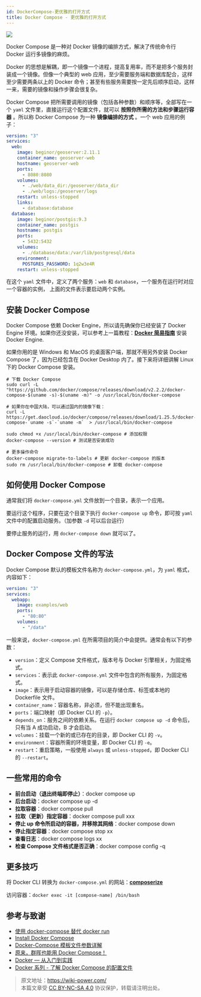 ```yaml
---
id: DockerCompose-更优雅的打开方式
title: Docker Compose - 更优雅的打开方式
---
```


![](https://wiki-media-1253965369.cos.ap-guangzhou.myqcloud.com/img/20210117130925.jpg)

Docker Compose 是一种对 Docker 镜像的编排方式，解决了传统命令行 Docker 运行多镜像的麻烦。

Docker 的思想是解耦，即一个镜像一个进程，提高复用率，而不是把多个服务封装成一个镜像。但像一个典型的 web 应用，至少需要服务端和数据库配合，这样至少需要两条以上的 Docker 命令；甚至有些服务需要按一定先后顺序启动，这样一来，需要的镜像和操作步骤会很复杂。

Docker Compose 把所需要调用的镜像（包括各种参数）和顺序等，全部写在一个 `yaml` 文件里，直接运行这个配置文件，就可以 **按照你所需的方法和步骤运行容器** 。所以称 Docker Compose 为一种 **镜像编排的方式** 。一个 web 应用的例子：

```yaml
version: "3"
services:
  web:
    image: beginor/geoserver:2.11.1
    container_name: geoserver-web
    hostname: geoserver-web
    ports:
      - 8080:8080
    volumes:
      - ./web/data_dir:/geoserver/data_dir
      - ./web/logs:/geoserver/logs
    restart: unless-stopped
    links:
      - database:database
  database:
    image: beginor/postgis:9.3
    container_name: postgis
    hostname: postgis
    ports:
      - 5432:5432
    volumes:
      - ./database/data:/var/lib/postgresql/data
    environment:
      POSTGRES_PASSWORD: 1q2w3e4R
    restart: unless-stopped
```

在这个 `yaml` 文件中，定义了两个服务：`web` 和 `database`，一个服务在运行时对应一个容器的实例， 上面的文件表示要启动两个实例。

## 安装 Docker Compose

Docker Compose 依赖 Docker Engine，所以请先确保你已经安装了 Docker Engine 环境。如果你还没安装，可以参考上一篇教程：[**Docker 简易指南**](https://wiki-power.com/Docker%E7%AE%80%E6%98%93%E6%8C%87%E5%8D%97) 安装 Docker Engine.

如果你用的是 Windows 和 MacOS 的桌面客户端，那就不用另外安装 Docker Compose 了，因为已经包含在 Docker Desktop 内了。接下来将详细讲解 Linux 下的 Docker Compose 安装。

```shell
# 下载 Docker Compose
sudo curl -L "https://github.com/docker/compose/releases/download/v2.2.2/docker-compose-$(uname -s)-$(uname -m)" -o /usr/local/bin/docker-compose

# 如果你在中国大陆，可以通过国内的镜像下载：
curl -L https://get.daocloud.io/docker/compose/releases/download/1.25.5/docker-compose-`uname -s`-`uname -m`  > /usr/local/bin/docker-compose

sudo chmod +x /usr/local/bin/docker-compose # 添加权限
docker-compose --version # 测试是否安装成功

# 更多操作命令
docker-compose migrate-to-labels # 更新 docker-compose 的版本
sudo rm /usr/local/bin/docker-compose # 卸载 docker-compose
```

## 如何使用 Docker Compose

通常我们将 `docker-compose.yml` 文件放到一个目录，表示一个应用。

要运行这个程序，只要在这个目录下执行 `docker-compose up` 命令，即可按 `yaml` 文件中的配置启动服务。（加参数 `-d` 可以后台运行）

要停止服务的运行，用 `docker-compose down` 就可以了。

## Docker Compose 文件的写法

Docker Compose 默认的模板文件名称为 `docker-compose.yml`，为 `yaml` 格式，内容如下：

```yaml
version: "3"
services:
  webapp:
    image: examples/web
    ports:
      - "80:80"
    volumes:
      - "/data"
```

一般来说，`docker-compose.yml` 在所需项目的简介中会提供。通常会有以下的参数：

- `version`：定义 Compose 文件格式，版本号与 Docker 引擎相关，为固定格式。
- `services`：表示此 `docker-compose.yml` 文件中包含的所有服务，为固定格式。
- `image`：表示用于启动容器的镜像，可以是存储仓库、标签或本地的 Dockerfile 文件。
- `container_name`：容器名称，非必须，但不能出现重名。
- `ports`：端口映射（即 Docker CLI 的 `-p`）。
- `depends_on`：服务之间的依赖关系。在运行 `docker compose up -d` 命令后，只有当 A 成功启动，B 才会启动。
- `volumes`：挂载一个新的或已存在的目录，即 Docker CLI 的 `-v`。
- `environment`：容器所需的环境变量，即 Docker CLI 的 `-e`。
- `restart`：重启策略，一般使用 `always` 或 `unless-stopped`，即 Docker CLI 的 `--restart`。

## 一些常用的命令

- **前台启动（退出终端即停止）**：docker compose up
- **后台启动**：docker compose up -d
- **拉取容器**：docker compose pull
- **拉取（更新）指定容器**：docker compose pull xxx
- **停止 up 命令所启动的容器，并移除其网络**：docker compose down
- **停止指定容器**：docker compose stop xx
- **查看日志**：docker compose logs xx
- **检查 Compose 文件格式是否正确**：docker compose config -q

## 更多技巧

将 Docker CLI 转换为 `docker-compose.yml` 的网站：[**composerize**](https://www.composerize.com/)

访问容器：`docker exec -it [compose-name] /bin/bash`

## 参考与致谢

- [使用 docker-compose 替代 docker run](https://beginor.github.io/2017/06/08/use-compose-instead-of-run.html)
- [Install Docker Compose](https://docs.docker.com/compose/install/#prerequisites)
- [Docker-Compose 模板文件参数详解](https://blog.51cto.com/14154700/2466054)
- [原来，群晖也能用 Docker Compose！](https://www.himiku.com/archives/docker-compose-for-synology-nas.html)
- [Docker — 从入门到实践](https://docker-practice.github.io/zh-cn/)
- [Docker 系列 - 了解 Docker Compose 的配置文件](https://blognas.hwb0307.com/linux/docker/3880)

> 原文地址：<https://wiki-power.com/>  
> 本篇文章受 [CC BY-NC-SA 4.0](https://creativecommons.org/licenses/by/4.0/deed.zh) 协议保护，转载请注明出处。
